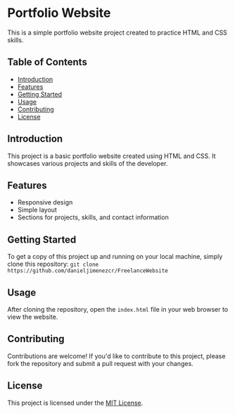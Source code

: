 # Portfolio Website

This is a simple portfolio website project created to practice HTML and CSS skills.

## Table of Contents

- [Introduction](#introduction)
- [Features](#features)
- [Getting Started](#getting-started)
- [Usage](#usage)
- [Contributing](#contributing)
- [License](#license)

## Introduction

This project is a basic portfolio website created using HTML and CSS. It showcases various projects and skills of the developer.

## Features

- Responsive design
- Simple layout
- Sections for projects, skills, and contact information

## Getting Started

To get a copy of this project up and running on your local machine, simply clone this repository:
`git clone https://github.com/danieljimenezcr/FreelanceWebsite`

## Usage

After cloning the repository, open the `index.html` file in your web browser to view the website.

## Contributing

Contributions are welcome! If you'd like to contribute to this project, please fork the repository and submit a pull request with your changes.

## License

This project is licensed under the [MIT License](LICENSE).

